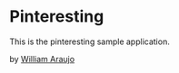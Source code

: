 # Pinteresting

This is the pinteresting sample application.

by [William Araujo](http://twitter.com/williamraraujo)